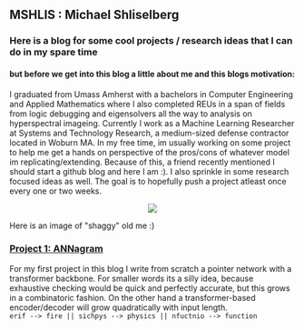 ## MSHLIS : Michael Shliselberg
### Here is a blog for some cool projects / research ideas that I can do in my spare time

#### but before we get into this blog a little about me and this blogs motivation:
I graduated from Umass Amherst with a bachelors in Computer Engineering and Applied Mathematics where I also completed REUs in a span of fields from logic debugging and eigensolvers all the way to analysis on hyperspectral imageing. Currently I work as a Machine Learning Researcher at Systems and Technology Research, a medium-sized defense contractor located in Woburn MA. In my free time, im usually working on some project to help me get a hands on perspective of the pros/cons of whatever model im replicating/extending. Because of this, a friend recently mentioned I should start a github blog and here I am :). I also sprinkle in some research focused ideas as well. The goal is to hopefully push a project atleast once every one or two weeks.

<p align="center">
  <img src="https://github.com/mshlis/mshlis.github.io/blob/master/shaggy.JPG">
</p>  
Here is an image of "shaggy" old me :)

### [Project 1: ANNagram](https://mshlis.github.io/ANNagram/)
For my first project in this blog I write from scratch a pointer network with a transformer backbone. For smaller words its a silly idea, because exhaustive checking would be quick and perfectly accurate, but this grows in a combinatoric fashion. On the other hand a transformer-based encoder/decoder will grow quadratically with input length.  
`erif --> fire || sichpys --> physics || nfuctnio --> function`

